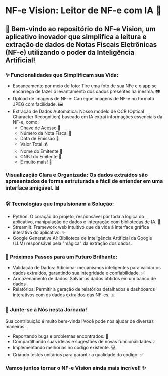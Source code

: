 # NF-e Vision: Leitor de NF-e com IA 🧠
## 👋 Bem-vindo ao repositório do NF-e Vision, um aplicativo inovador que simplifica a leitura e extração de dados de Notas Fiscais Eletrônicas (NF-e) utilizando o poder da Inteligência Artificial!

### ✨ Funcionalidades que Simplificam sua Vida:
* Escaneamento por meio de foto: Tire uma foto de sua NFe e o app se encarrega de fazer o levantamento dos dados presentes na mesma. 📷
* Upload de Imagens de NF-e: Carregue imagens de NF-e no formato JPEG com facilidade. 🖼️
* Extração de Dados Automática: Nosso modelo de OCR (Optical Character Recognition) baseado em IA extrai informações essenciais da NF-e, como:
    * Chave de Acesso 🔑
    * Número da Nota Fiscal 🔢
    * Data de Emissão 📅
    * Valor Total 💰
    * Nome do Emitente 🏢
    * CNPJ do Emitente 📑
    * E muito mais! 🚀

### Visualização Clara e Organizada: Os dados extraídos são apresentados de forma estruturada e fácil de entender em uma interface amigável. 📊

### 🛠️ Tecnologias que Impulsionam a Solução:

* Python: O coração do projeto, responsável por toda a lógica do aplicativo, manipulação de dados e integração com bibliotecas de IA. 🐍
* Streamlit: Framework web intuitivo que dá vida à interface gráfica interativa do aplicativo. ✨
* Google Generative AI: Biblioteca de Inteligência Artificial da Google (LLM) responsável pela "mágica" da extração dos dados.

### 🚀 Próximos Passos para um Futuro Brilhante:
* Validação de Dados: Adicionar mecanismos inteligentes para validar os dados extraídos, garantindo sua integridade e confiabilidade. ✅
* Armazenamento de dados: Salvar os dados obtidos em um banco de dados
* Relatórios: Permitir a geração de relatórios detalhados e dashboards interativos com os dados extraídos das NF-es. 📊

### 💪 Junte-se a Nós nesta Jornada!
Sua contribuição é muito bem-vinda! Você pode nos ajudar de diversas maneiras:
* Reportando bugs e problemas encontrados. 🐞
* Compartilhando suas ideias e sugestões de novas funcionalidades.💡
* Implementando melhorias no código existente. 💻
* Criando testes unitários para garantir a qualidade do código. ✅

### Vamos juntos tornar o NF-e Vision ainda mais incrível! ✨